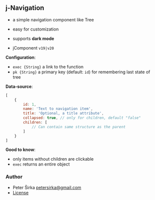 ## j-Navigation

- a simple navigation component like Tree
- easy for customization
- supports __dark mode__

- jComponent `v19|v20`

__Configuration__:

- `exec {String}` a link to the function
- `pk {String}` a primary key (default: `id`) for remembering last state of tree

__Data-source__:

```javascript
[
	{
		id: 1,
		name: 'Text to navigation item',
		title: 'Optional, a title attribute',
		collapsed: true, // only for children, default "false"
		children: [
			// Can contain same structure as the parent
		]
	}
]
```

__Good to know__:

- only items without children are clickable
- `exec` returns an entire object

### Author

- Peter Širka <petersirka@gmail.com>
- [License](https://www.totaljs.com/license/)
